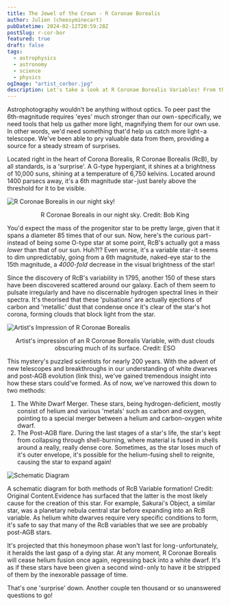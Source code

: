 ```yaml
---
title: The Jewel of the Crown - R Coronae Borealis
author: Julien (cheesyminecart)
pubDatetime: 2024-02-12T20:59:28Z
postSlug: r-cor-bor
featured: true
draft: false
tags:
  - astrophysics
  - astronomy
  - science
  - physics
ogImage: "artist_corbor.jpg"
description: Let's take a look at R Coronae Borealis Variables! From their formation to their demise in three minutes.
---
```


Astrophotography wouldn't be anything without optics. To peer past the 6th-magnitude requires 'eyes' much stronger than our own - specifically, we need tools that help us gather more light, magnifying them for our own use.
In other words, we'd need something that'd help us catch more light - a telescope. We've been able to pry valuable data from them, providing a source for a steady stream of surprises.

Located right in the heart of Corona Borealis, R Coronae Borealis (RcB), by all standards, is a 'surprise'. A G-type hypergiant, it shines at a brightness of 10,000 suns, shining at a temperature of 6,750 kelvins. Located around 1400 parsecs away, it's a 6th magnitude star - just barely above the threshold for it to be visible.

![R Coronae Borealis in our night sky!](/blog-images/artist_corbor.jpg)

<figcaption style="text-align:center">R Coronae Borealis in our night sky. Credit: Bob King</figcaption>

You'd expect the mass of the progenitor star to be pretty large, given that it spans a diameter 85 times that of our sun. Now, here's the curious part - instead of being some O-type star at some point, RcB's actually got a mass _lower_ than that of our sun. Huh?!? Even worse, it's a variable star - it seems to dim unpredictably, going from a 6th magnitude, naked-eye star to the 15th magnitude, a _4000-fold_ decrease in the visual brightness of the star!

Since the discovery of RcB's variability in 1795, another 150 of these stars have been discovered scattered around our galaxy. Each of them seem to pulsate irregularly and have no discernable hydrogen spectral lines in their spectra. It's theorised that these 'pulsations' are actually ejections of carbon and 'metallic' dust that condense once it's clear of the star's hot corona, forming clouds that block light from the star.

![Artist's Impression of R Coronae Borealis](/blog-images/eso_rcoronaeBor.jpeg)

<figcaption style="text-align: center">Artist's impression of an R Coronae Borealis Variable, with dust clouds obscuring much of its surface. Credit: ESO</figcaption>

This mystery's puzzled scientists for nearly 200 years. With the advent of new telescopes and breakthroughs in our understanding of white dwarves and post-AGB evolution (link this), we've gained tremendous insight into how these stars could've formed. As of now, we've narrowed this down to two methods:

1. The White Dwarf Merger. These stars, being hydrogen-deficient, mostly consist of helium and various 'metals' such as carbon and oxygen, pointing to a special merger between a helium and carbon-oxygen white dwarf.
2. The Post-AGB flare. During the last stages of a star's life, the star's kept from collapsing through shell-burning, where material is fused in shells around a really, really dense core. Sometimes, as the star loses much of it's outer envelope, it's possible for the helium-fusing shell to reignite, causing the star to expand again!

![Schematic Diagram](/blog-images/corborschematic.png)

A schematic diagram for both methods of RcB Variable formation! Credit: Original Content.Evidence has surfaced that the latter is the most likely cause for the creation of this star. For example, Sakurai's Object, a similar star, was a planetary nebula central star before expanding into an RcB variable. As helium white dwarves require very specific conditions to form, it's safe to say that many of the RcB variables that we see are probably post-AGB stars.

It's projected that this honeymoon phase won't last for long - unfortunately, it heralds the last gasp of a dying star. At any moment, R Coronae Borealis will cease helium fusion once again, regressing back into a white dwarf. It's as if these stars have been given a second wind - only to have it be stripped of them by the inexorable passage of time.

That's one 'surprise' down. Another couple ten thousand or so unanswered questions to go!
